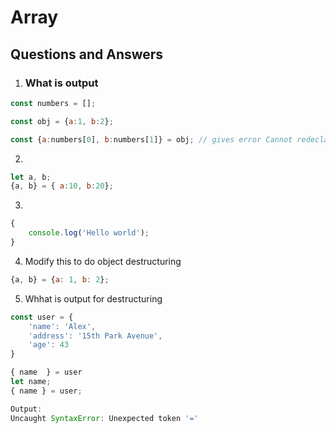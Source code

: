 # Array

## Questions and Answers

1. ### What is output

```javascript
const numbers = [];

const obj = {a:1, b:2};

const {a:numbers[0], b:numbers[1]} = obj; // gives error Cannot redeclare block-scoped variable 'numbers'.
```

2.

```javascript
let a, b;
{a, b} = { a:10, b:20};
```

3. 

```javascript
{
    console.log('Hello world');
}
```

4.  Modify this to do object destructuring

```javascript
{a, b} = {a: 1, b: 2};
```

5. Whhat is output for destructuring

```javascript
const user = { 
    'name': 'Alex',
    'address': '15th Park Avenue',
    'age': 43
}

{ name  } = user
let name;
{ name } = user;

Output:
Uncaught SyntaxError: Unexpected token '='
```